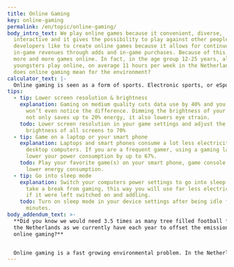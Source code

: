 ```yaml
---
title: Online Gaming
key: online-gaming
permalink: /en/topic/online-gaming/
body_intro_text: We play online games because it convenient, diverse,
  interactive and it gives the possibility to play against other people. Game
  developers like to create online games because it allows for continuous
  in-game revenues through adds and in-game purchases. Because of this, we play
  more and more games online. In fact, in the age group 12-25 years, almost all
  youngsters play online, on average 11 hours per week in the Netherlands. What
  does online gaming mean for the environment?
calculator_text: |-
  Online gaming is seen as a form of sports. Electronic sports, or eSports. Professional eSport teams are popping up around the globe, implementing a top sport mentality to maximize the performers of gamers. eSporters train their game(s) 8 hours per day, each day of the year. Their impact can be offset by planting 34 new trees each year. How does your habit compare to an eSports gamer?
tips:
  - tip: Lower screen resolution & brightness
    explanation: Gaming on medium quality cuts data use by 40% and you probably
      won’t even notice the difference. Dimming the brightness of your screens
      not only saves up to 20% energy, it also lowers eye strain.
    todo: Lower screen resolution in your game settings and adjust the standard
      brightness of all screens to 70%
  - tip: Game on a laptop or your smart phone
    explanation: Laptops and smart phones consume a lot less electricity than
      desktop computers. If you are a frequent gamer, using a gaming laptop can
      lower your power consumption by up to 67%.
    todo: Play your favorite game(s) on your smart phone, game console or laptop to
      lower energy consumption.
  - tip: Go into sleep mode
    explanation: Switch your computers power settings to go into sleep mode when you
      take a break from gaming, this way you will use far less electricity than
      if it were left switched on and addling.
    todo: Turn on sleep mode in your device settings after being idle for 2-3
      minutes.
body_addendum_text: >-
  **Did you know we would need 3.5 times as many tree filled football fields in
  the Netherlands as we currently have each year to offset the emissions from
  online gaming?**


  Online gaming is a fast growing environmental problem. In the Netherlands, over 4 million hours are spend each day playing games online. To compensate for this act of pleasure, we need to plant 17 million new trees each year. Since online gaming is seen as a form of sports, let’s compare this to the most popular sport in the Netherlands: football. To plant these 17 million trees each year, we need an area the size of 24.000 football pitches. We currently have around 7.000 pitches in the country. This means we should fill the complete stock of Dutch football pitches with trees every quarter of the year to compensate for the carbon emissions emitted through online gaming in the Netherlands.
---
```

